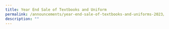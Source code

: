 ```yaml
---
title: Year End Sale of Textbooks and Uniform
permalink: /announcements/year-end-sale-of-textbooks-and-uniforms-2023/
description: ""
---
```

